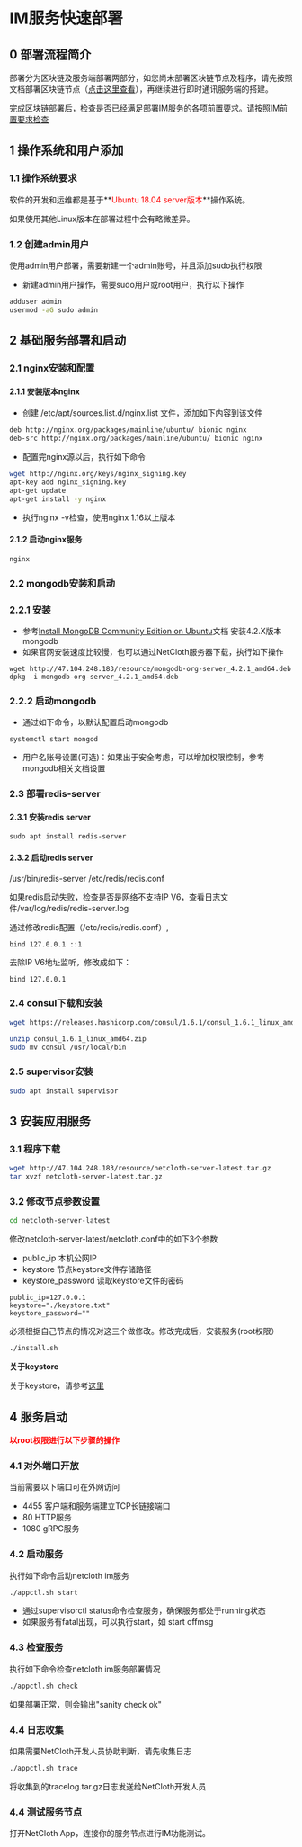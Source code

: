 # IM服务快速部署

## 0 部署流程简介

部署分为区块链及服务端部署两部分，如您尚未部署区块链节点及程序，请先按照文档部署区块链节点（[点击这里查看](../get-started/how-to-join-testnet.md)），再继续进行即时通讯服务端的搭建。

完成区块链部署后，检查是否已经满足部署IM服务的各项前置要求。请按照[IM前置要求检查](./im-prerequisite.md)

## 1 操作系统和用户添加

### 1.1 操作系统要求

软件的开发和运维都是基于**<font color=red>Ubuntu 18.04 server版本</font>**操作系统。

如果使用其他Linux版本在部署过程中会有略微差异。

### 1.2 创建admin用户

使用admin用户部署，需要新建一个admin账号，并且添加sudo执行权限

* 新建admin用户操作，需要sudo用户或root用户，执行以下操作

```bash
adduser admin
usermod -aG sudo admin
```

## 2 基础服务部署和启动

### 2.1 nginx安装和配置

#### 2.1.1 安装版本nginx

* 创建 /etc/apt/sources.list.d/nginx.list 文件，添加如下内容到该文件
  
```bash
deb http://nginx.org/packages/mainline/ubuntu/ bionic nginx
deb-src http://nginx.org/packages/mainline/ubuntu/ bionic nginx
```

* 配置完nginx源以后，执行如下命令
  
```bash
wget http://nginx.org/keys/nginx_signing.key
apt-key add nginx_signing.key
apt-get update
apt-get install -y nginx
```

* 执行nginx -v检查，使用nginx 1.16以上版本

#### 2.1.2 启动nginx服务

```
nginx
```

### 2.2 mongodb安装和启动

### 2.2.1 安装

* 参考[Install MongoDB Community Edition on Ubuntu](https://docs.mongodb.com/manual/tutorial/install-mongodb-on-ubuntu/#install-mongodb-community-edition-using-deb-packages)文档 安装4.2.X版本 mongodb 
* 如果官网安装速度比较慢，也可以通过NetCloth服务器下载，执行如下操作

``` shell
wget http://47.104.248.183/resource/mongodb-org-server_4.2.1_amd64.deb
dpkg -i mongodb-org-server_4.2.1_amd64.deb
```

### 2.2.2 启动mongodb

* 通过如下命令，以默认配置启动mongodb

```
systemctl start mongod
```

* 用户名账号设置(可选)：如果出于安全考虑，可以增加权限控制，参考mongodb相关文档设置

### 2.3 部署redis-server

#### 2.3.1 安装redis server

```
sudo apt install redis-server
```

#### 2.3.2 启动redis server

/usr/bin/redis-server /etc/redis/redis.conf

如果redis启动失败，检查是否是网络不支持IP V6，查看日志文件/var/log/redis/redis-server.log

通过修改redis配置（/etc/redis/redis.conf）,
 
 ```
 bind 127.0.0.1 ::1
 ```
 去除IP V6地址监听，修改成如下：
 
 ```
 bind 127.0.0.1
 ```

### 2.4 consul下载和安装

```bash
wget https://releases.hashicorp.com/consul/1.6.1/consul_1.6.1_linux_amd64.zip

unzip consul_1.6.1_linux_amd64.zip
sudo mv consul /usr/local/bin
```

### 2.5 supervisor安装

```bash
sudo apt install supervisor
```

## 3 安装应用服务

### 3.1 程序下载

```bash
wget http://47.104.248.183/resource/netcloth-server-latest.tar.gz
tar xvzf netcloth-server-latest.tar.gz
```

### 3.2 修改节点参数设置

```bash
cd netcloth-server-latest
```

修改netcloth-server-latest/netcloth.conf中的如下3个参数

* public_ip 本机公网IP
* keystore  节点keystore文件存储路径
* keystore_password 读取keystore文件的密码

```
public_ip=127.0.0.1
keystore="./keystore.txt"
keystore_password=""
```

必须根据自己节点的情况对这三个做修改。修改完成后，安装服务(root权限）

```bash
./install.sh
```

**关于keystore**

关于keystore，请参考[这里](../advanced/keys.md)

## 4 服务启动

**<font color=red>以root权限进行以下步骤的操作</font>**

### 4.1 对外端口开放

当前需要以下端口可在外网访问

* 4455 客户端和服务端建立TCP长链接端口
* 80   HTTP服务
* 1080 gRPC服务

### 4.2 启动服务

执行如下命令启动netcloth im服务

```bash
./appctl.sh start
```

* 通过supervisorctl status命令检查服务，确保服务都处于running状态
* 如果服务有fatal出现，可以执行start，如 start offmsg

### 4.3 检查服务

执行如下命令检查netcloth im服务部署情况

```bash
./appctl.sh check
```

如果部署正常，则会输出"sanity check ok"

### 4.4 日志收集

如果需要NetCloth开发人员协助判断，请先收集日志

```bash
./appctl.sh trace
```

将收集到的tracelog.tar.gz日志发送给NetCloth开发人员

### 4.4 测试服务节点

打开NetCloth App，连接你的服务节点进行IM功能测试。

